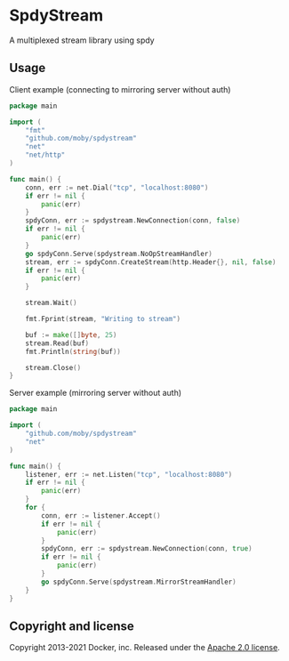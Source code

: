 # SpdyStream

A multiplexed stream library using spdy

## Usage

Client example (connecting to mirroring server without auth)

```go
package main

import (
    "fmt"
    "github.com/moby/spdystream"
    "net"
    "net/http"
)

func main() {
    conn, err := net.Dial("tcp", "localhost:8080")
    if err != nil {
        panic(err)
    }
    spdyConn, err := spdystream.NewConnection(conn, false)
    if err != nil {
        panic(err)
    }
    go spdyConn.Serve(spdystream.NoOpStreamHandler)
    stream, err := spdyConn.CreateStream(http.Header{}, nil, false)
    if err != nil {
        panic(err)
    }

    stream.Wait()

    fmt.Fprint(stream, "Writing to stream")

    buf := make([]byte, 25)
    stream.Read(buf)
    fmt.Println(string(buf))

    stream.Close()
}
```

Server example (mirroring server without auth)

```go
package main

import (
    "github.com/moby/spdystream"
    "net"
)

func main() {
    listener, err := net.Listen("tcp", "localhost:8080")
    if err != nil {
        panic(err)
    }
    for {
        conn, err := listener.Accept()
        if err != nil {
            panic(err)
        }
        spdyConn, err := spdystream.NewConnection(conn, true)
        if err != nil {
            panic(err)
        }
        go spdyConn.Serve(spdystream.MirrorStreamHandler)
    }
}
```

## Copyright and license

Copyright 2013-2021 Docker, inc. Released under the [Apache 2.0 license](LICENSE).
